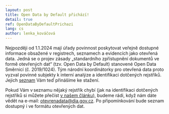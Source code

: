 ```yaml
---
layout: post
title: Open Data by Default přichází!
detail: true
ref: OpenDataByDefaultPrichazi
lang: cs
author: lenka_kováčová
---
```

Nejpozději od 1.1.2024 mají úřady povinnost poskytovat veřejně dostupné informace obsažené v registrech, seznamech a evidencích jako otevřená data. 
Jedná se o projev zásady „standardního zpřístupnění dokumentů ve formě otevřených dat“ (tzv. Open Data by Default) stanovené Open Data Směrnicí (č. 2019/1024).
Tým národní koordinátorky pro otevřená data proto vyzval povinné subjekty k interní analýze a identifikaci dotčených rejstříků. 
Jejich <a href="/přílohy/2023-11-30/Seznam-veřejných-rejstříků-k-otevření-stav-k-08-01-2024.xlsx">seznam</a> Vám teď přinášíme ke stažení. 
<!--more-->

Pokud Vám v seznamu nějaký rejstřík chybí (jak na identifikaci dotčených rejstříků si můžete přečíst [v našem článku]), budeme rádi, když nám dáte vědět na e-mail: [otevrenadata@dia.gov.cz]. 
Po připomínkování bude seznam dostupný i ve formátu otevřených dat. 

[v našem článku]: /články/nová-povinnost-publikace-veřejných-registrů-jako-otevřená-data
[otevrenadata@dia.gov.cz]: mailto:otevrenadata@dia.gov.cz "E-mail otevřených dat"


